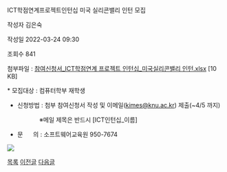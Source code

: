 
ICT학점연계프로젝트인턴십 미국 실리콘밸리 인턴 모집





작성자
김은숙


작성일
2022-03-24 09:30


조회수
841


첨부파일 : [참여신청서\_ICT학점연계 프로젝트 인턴십\_미국실리콘밸리 인턴.xlsx](https://computer.knu.ac.kr/pack/bbs/down.php?f_name=Q0dUVllEWFRfVHlNcBQWbltIViY=&o_name=참여신청서_ICT학점연계프로젝트인턴십_미국실리콘밸리인턴.xlsx&tbl=Site_BBS_25) [10 KB]


﻿﻿﻿* 모집대상 : 컴퓨터학부 재학생  


* 신청방법 : 첨부 참여신청서 작성 및 이메일(kimes@knu.ac.kr) 제출(~4/5 까지)

                   ※메일 제목은 반드시 [ICT인턴십\_이름]

* 문      의 : 소프트웨어교육원 950-7674

![](https://computer.knu.ac.kr/_files/userfile/image20220324092956_qiaps.jpg)  








[목록](https://computer.knu.ac.kr/06_sub/02_sub.html?key=&keyfield=&category=&page=1&bbs_code=Site_BBS_25)
[이전글](https://computer.knu.ac.kr/06_sub/02_sub.html?bbs_cmd=view&page=1&key=&keyfield=&category=&no=3727&bbs_code=Site_BBS_25)
[다음글](https://computer.knu.ac.kr/06_sub/02_sub.html?bbs_cmd=view&page=1&key=&keyfield=&category=&no=3729&bbs_code=Site_BBS_25)

















 